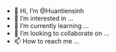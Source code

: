 - 👋 Hi, I’m @Huantiensinh
- 👀 I’m interested in ...
- 🌱 I’m currently learning ...
- 💞️ I’m looking to collaborate on ...
- 📫 How to reach me ...

<!---
Huantiensinh/Huantiensinh is a ✨ special ✨ repository because its `README.md` (this file) appears on your GitHub profile.
You can click the Preview link to take a look at your changes.
--->
